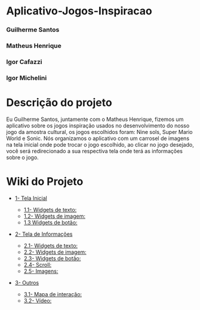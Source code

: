 # Aplicativo-Jogos-Inspiracao

### Guilherme Santos
### Matheus Henrique 
### Igor Cafazzi 
### Igor Michelini

# Descrição do projeto 
  Eu Guilherme Santos, juntamente com o Matheus Henrique, fizemos um aplicativo sobre os jogos inspiração usados no desenvolvimento do nosso jogo da amostra cultural, os jogos escolhidos foram: Nine sols, Super Mario World e Sonic. Nós organizamos o aplicativo com um carrosel de imagens na tela inicial onde pode trocar o jogo escolhido, ao clicar no jogo desejado, você será redirecionado a sua respectiva tela onde terá as informações sobre o jogo.

# Wiki do Projeto

- [1- Tela Inicial](https://github.com/Blackszz/Aplicativo-Jogos-Inspiracao/wiki/1%E2%80%90-Tela-inicial)
    - [1.1- Widgets de texto:](https://github.com/Blackszz/Aplicativo-Jogos-Inspiracao/wiki/1%E2%80%90-Tela-inicial#11--widgets-de-texto)
    - [1.2- Widgets de imagem:](https://github.com/Blackszz/Aplicativo-Jogos-Inspiracao/wiki/1%E2%80%90-Tela-inicial#12--widgets-de-imagem)
    - [1.3 Widgets de botão:](https://github.com/Blackszz/Aplicativo-Jogos-Inspiracao/wiki/1%E2%80%90-Tela-inicial#13-widgets-de-bot%C3%A3o)

- [2- Tela de Informações](https://github.com/Blackszz/Aplicativo-Jogos-Inspiracao/wiki/2%E2%80%90-Tela-de-Informa%C3%A7%C3%B5es)
    - [2.1- Widgets de texto:](https://github.com/Blackszz/Aplicativo-Jogos-Inspiracao/wiki/2%E2%80%90-Tela-de-Informa%C3%A7%C3%B5es#21--widgets-de-texto)
    - [2.2- Widgets de imagem:](https://github.com/Blackszz/Aplicativo-Jogos-Inspiracao/wiki/2%E2%80%90-Tela-de-Informa%C3%A7%C3%B5es#22--widgets-de-imagem)
    - [2.3- Widgets de botão:](https://github.com/Blackszz/Aplicativo-Jogos-Inspiracao/wiki/2%E2%80%90-Tela-de-Informa%C3%A7%C3%B5es#23--widgets-de-bot%C3%A3o)
    - [2.4- Scroll:](https://github.com/Blackszz/Aplicativo-Jogos-Inspiracao/wiki/2%E2%80%90-Tela-de-Informa%C3%A7%C3%B5es#24--scroll)
    - [2.5- Imagens:](https://github.com/Blackszz/Aplicativo-Jogos-Inspiracao/wiki/2%E2%80%90-Tela-de-Informa%C3%A7%C3%B5es#25--imagens)

- [3- Outros]()
    - [3.1- Mapa de interação:]()
    - [3.2- Vídeo:]()
